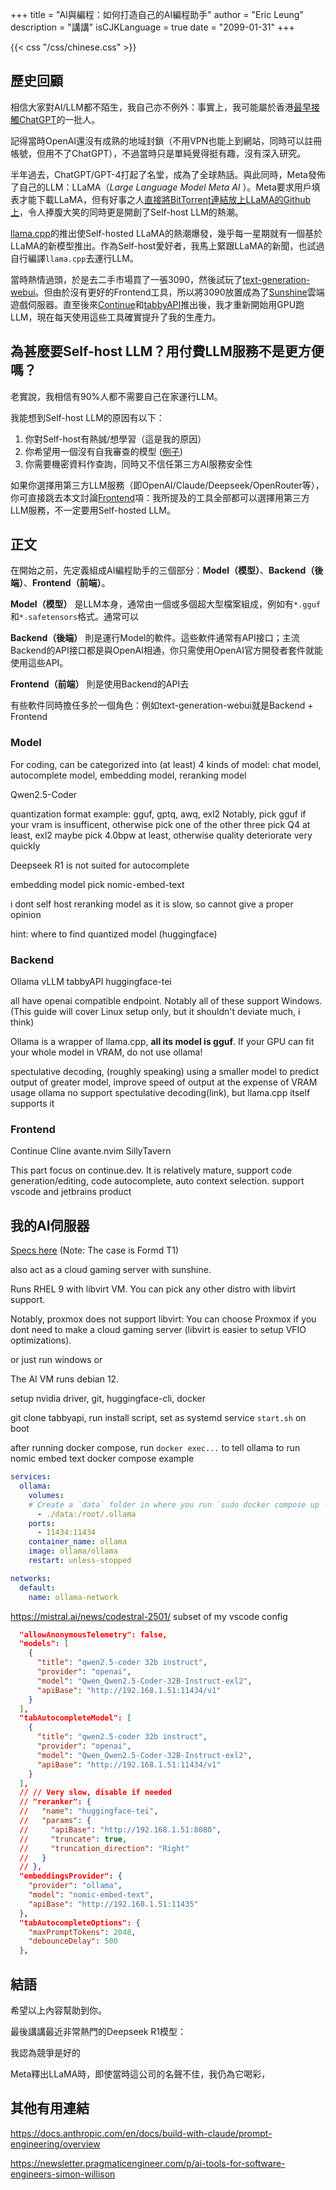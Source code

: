 +++
title = "AI與編程：如何打造自己的AI編程助手"
author = "Eric Leung"
description = "講講"
isCJKLanguage = true
date = "2099-01-31"
+++

{{< css "/css/chinese.css" >}}

## 歷史回顧

相信大家對AI/LLM都不陌生，我自己亦不例外：事實上，我可能屬於香港[最早接觸ChatGPT](https://lih.kg/3235664)的一批人。

記得當時OpenAI還沒有成熟的地域封鎖（不用VPN也能上到網站，同時可以註冊帳號，但用不了ChatGPT），不過當時只是單純覺得挺有趣，沒有深入研究。

半年過去，ChatGPT/GPT-4打起了名堂，成為了全球熱話。與此同時，Meta發佈了自己的LLM：LLaMA（*Large Language Model Meta AI* ）。Meta要求用戶填表才能下載LLaMA，但有好事之人[直接將BitTorrent連結放上LLaMA的Github上](https://github.com/meta-llama/llama/pull/73)，令人捧腹大笑的同時更是開創了Self-host LLM的熱潮。

[llama.cpp](https://github.com/ggerganov/llama.cpp)的推出使Self-hosted LLaMA的熱潮爆發，幾乎每一星期就有一個基於LLaMA的新模型推出。作為Self-host愛好者，我馬上緊跟LLaMA的新聞，也試過自行編譯`llama.cpp`去運行LLM。

當時熱情過頭，於是去二手市場買了一張3090，然後試玩了[text-generation-webui](https://github.com/oobabooga/text-generation-webui)。但由於沒有更好的Frontend工具，所以將3090放置成為了[Sunshine](https://app.lizardbyte.dev/Sunshine/)雲端遊戲伺服器。直至後來[Continue](https://www.continue.dev/)和[tabbyAPI](https://github.com/theroyallab/tabbyAPI)推出後，我才重新開始用GPU跑LLM，現在每天使用這些工具確實提升了我的生產力。

## 為甚麼要Self-host LLM？用付費LLM服務不是更方便嗎？

老實說，我相信有90%人都不需要自己在家運行LLM。

我能想到Self-host LLM的原因有以下：

1. 你對Self-host有熱誠/想學習（這是我的原因）
2. 你希望用一個沒有自我審查的模型 ([例子](https://www.reddit.com/r/LocalLLaMA/comments/149su0a/a_short_conversation_with_falcon/))
3. 你需要機密資料作查詢，同時又不信任第三方AI服務安全性

如果你選擇用第三方LLM服務（即OpenAI/Claude/Deepseek/OpenRouter等），你可直接跳去本文討論[Frontend](#frontend)項：我所提及的工具全部都可以選擇用第三方LLM服務，不一定要用Self-hosted LLM。

## 正文

在開始之前，先定義組成AI編程助手的三個部分：**Model（模型）**、**Backend（後端）**、**Frontend（前端）**。

**Model（模型）** 是LLM本身，通常由一個或多個超大型檔案組成，例如有`*.gguf`和`*.safetensors`格式。通常可以

**Backend（後端）** 則是運行Model的軟件。這些軟件通常有API接口；主流Backend的API接口都是與OpenAI相通，你只需使用OpenAI官方開發者套件就能使用這些API。

**Frontend（前端）** 則是使用Backend的API去

有些軟件同時擔任多於一個角色：例如text-generation-webui就是Backend + Frontend

### Model

For coding, can be categorized into (at least) 4 kinds of model: chat model, autocomplete model, embedding model, reranking model

Qwen2.5-Coder

quantization format example: gguf, gptq, awq, exl2
Notably, pick gguf if your vram is insufficent, otherwise pick one of the other three
pick Q4 at least, exl2 maybe pick 4.0bpw at least, otherwise quality deteriorate very quickly

Deepseek R1 is not suited for autocomplete

embedding model pick nomic-embed-text

i dont self host reranking model as it is slow, so cannot give a proper opinion

hint: where to find quantized model (huggingface)

### Backend

Ollama
vLLM
tabbyAPI
huggingface-tei

all have openai compatible endpoint. Notably all of these support Windows. (This guide will cover Linux setup only, but it shouldn't deviate much, i think)

Ollama is a wrapper of llama.cpp, **all its model is gguf**. If your GPU can fit your whole model in VRAM, do not use ollama!

spectulative decoding, (roughly speaking) using a smaller model to predict output of greater model, improve speed of output at the expense of VRAM usage
ollama no support spectulative decoding(link), but llama.cpp itself supports it

### Frontend

Continue
Cline
avante.nvim
SillyTavern

This part focus on continue.dev. It is relatively mature, support code generation/editing, code autocomplete, auto context selection. support vscode and jetbrains product

## 我的AI伺服器

[Specs here](https://pcpartpicker.com/list/qHCQKX) (Note: The case is Formd T1)

also act as a cloud gaming server with sunshine.

Runs RHEL 9 with libvirt VM. You can pick any other distro with libvirt support.

Notably, proxmox does not support libvirt: You can choose Proxmox if you dont need to make a cloud gaming server (libvirt is easier to setup VFIO optimizations).

or just run windows or

The AI VM runs debian 12.

setup nvidia driver, git, huggingface-cli, docker

git clone tabbyapi, run install script, set as systemd service `start.sh` on boot

after running docker compose, run `docker exec...` to tell ollama to run nomic embed text
docker compose example

```yaml
services:
  ollama:
    volumes:
    # Create a `data` folder in where you run `sudo docker compose up -d`
      - ./data:/root/.ollama
    ports:
      - 11434:11434
    container_name: ollama
    image: ollama/ollama
    restart: unless-stopped

networks:
  default:
    name: ollama-network
```

<https://mistral.ai/news/codestral-2501/>
subset of my vscode config

```json
  "allowAnonymousTelemetry": false,
  "models": [
    {
      "title": "qwen2.5-coder 32b instruct",
      "provider": "openai",
      "model": "Qwen_Qwen2.5-Coder-32B-Instruct-exl2",
      "apiBase": "http://192.168.1.51:11434/v1"
    }
  ],
  "tabAutocompleteModel": [
    {
      "title": "qwen2.5-coder 32b instruct",
      "provider": "openai",
      "model": "Qwen_Qwen2.5-Coder-32B-Instruct-exl2",
      "apiBase": "http://192.168.1.51:11434/v1"
    }
  ],
  // // Very slow, disable if needed
  // "reranker": {
  //   "name": "huggingface-tei",
  //   "params": {
  //     "apiBase": "http://192.168.1.51:8080",
  //     "truncate": true,
  //     "truncation_direction": "Right"
  //   }
  // },
  "embeddingsProvider": {
    "provider": "ollama",
    "model": "nomic-embed-text",
    "apiBase": "http://192.168.1.51:11435"
  },
  "tabAutocompleteOptions": {
    "maxPromptTokens": 2048,
    "debounceDelay": 500
  },
```

## 結語

希望以上內容幫助到你。

最後講講最近非常熱門的Deepseek R1模型：

我認為競爭是好的

Meta釋出LLaMA時，即使當時這公司的名聲不佳，我仍為它喝彩，

## 其他有用連結

<https://docs.anthropic.com/en/docs/build-with-claude/prompt-engineering/overview>

<https://newsletter.pragmaticengineer.com/p/ai-tools-for-software-engineers-simon-willison>
